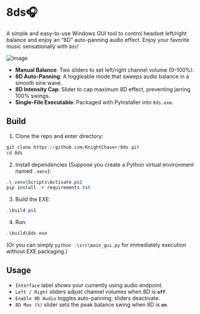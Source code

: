 # 8ds🎧

A simple and easy-to-use Windows GUI tool to control headset left/right balance and enjoy an “8D” auto-panning audio effect. Enjoy your favorite music sensationally with `8ds`!

![image](https://github.com/user-attachments/assets/846c84d0-cf16-405d-a1f7-003f795e3c00)

- **Manual Balance**: Two sliders to set left/right channel volume (0–100%).
- **8D Auto-Panning**: A toggleable mode that sweeps audio balance in a smooth sine wave.
- **8D Intensity Cap**: Slider to cap maximum 8D effect, preventing jarring 100% swings.
- **Single-File Executable**: Packaged with PyInstaller into `8ds.exe`.

## Build

1. Clone the repo and enter directory:
```powershell
git clone https://github.com/KnightChaser/8ds.git
cd 8ds
```

2. Install dependencies (Suppose you create a Python virtual environment named `.venv`):
```powershell
.\.venv\Scripts\Activate.ps1
pip install -r requirements.txt
```
3. Build the EXE:
```powershell
.\build.ps1
```

4. Run:
```powershell
.\build\8ds.exe
```
(Or you can simply `python .\src\main_gui.py` for immediately execution without EXE packaging.)

## Usage

* `Interface` label shows your currently using audio endpoint.
* `Left / Right` sliders adjust channel volumes when 8D is **`off`**.
* `Enable 8D Audio` toggles auto-panning; sliders deactivate.
* `8D Max (%)` slider sets the peak balance swing when 8D is **`on`**.

